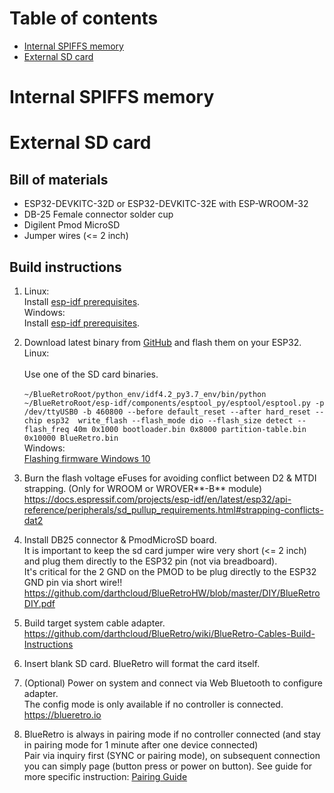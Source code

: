 # Table of contents
* [Internal SPIFFS memory](https://github.com/darthcloud/BlueRetro/wiki#system-specific-user-manual)
* [External SD card](https://github.com/darthcloud/BlueRetro/wiki#esp32-buttons-usage)

# Internal SPIFFS memory

# External SD card
## Bill of materials
* ESP32-DEVKITC-32D or ESP32-DEVKITC-32E with ESP-WROOM-32
* DB-25 Female connector solder cup
* Digilent Pmod MicroSD
* Jumper wires (<= 2 inch)

## Build instructions
1. Linux:\
   Install [esp-idf prerequisites](https://docs.espressif.com/projects/esp-idf/en/latest/esp32/get-started/linux-setup.html).\
   Windows:\
   Install [esp-idf prerequisites](https://docs.espressif.com/projects/esp-idf/en/latest/esp32/get-started/windows-setup.html).
   
2. Download latest binary from [GitHub](https://github.com/darthcloud/BlueRetro/releases) and flash them on your ESP32.\
  Linux:\
\
Use one of the SD card binaries.\
\
  `~/BlueRetroRoot/python_env/idf4.2_py3.7_env/bin/python ~/BlueRetroRoot/esp-idf/components/esptool_py/esptool/esptool.py -p /dev/ttyUSB0 -b 460800 --before default_reset --after hard_reset --chip esp32  write_flash --flash_mode dio --flash_size detect --flash_freq 40m 0x1000 bootloader.bin 0x8000 partition-table.bin 0x10000 BlueRetro.bin`\
  Windows:\
  [Flashing firmware Windows 10](https://github.com/darthcloud/BlueRetro/wiki/Flashing-firmware-Windows-10)

3. Burn the flash voltage eFuses for avoiding conflict between D2 & MTDI strapping. (Only for WROOM or WROVER**-B** module)\
https://docs.espressif.com/projects/esp-idf/en/latest/esp32/api-reference/peripherals/sd_pullup_requirements.html#strapping-conflicts-dat2

4. Install DB25 connector & PmodMicroSD board.\
   It is important to keep the sd card jumper wire very short (<= 2 inch) and plug them directly to the ESP32 pin (not via breadboard).\
   It's critical for the 2 GND on the PMOD to be plug directly to the ESP32 GND pin via short wire!!\
https://github.com/darthcloud/BlueRetroHW/blob/master/DIY/BlueRetroDIY.pdf

5. Build target system cable adapter.\
https://github.com/darthcloud/BlueRetro/wiki/BlueRetro-Cables-Build-Instructions

6. Insert blank SD card. BlueRetro will format the card itself.

7. (Optional) Power on system and connect via Web Bluetooth to configure adapter.\
   The config mode is only available if no controller is connected. \
https://blueretro.io

8. BlueRetro is always in pairing mode if no controller connected (and stay in pairing mode for 1 minute after one device connected)\
   Pair via inquiry first (SYNC or pairing mode), on subsequent connection you can simply page (button press or power on button).
   See guide for more specific instruction: [Pairing Guide](https://github.com/darthcloud/BlueRetro/wiki/Controller-pairing-guide)